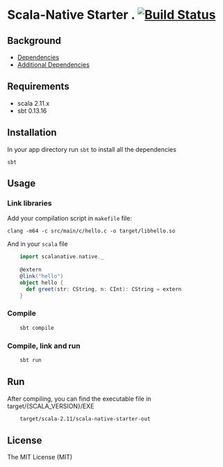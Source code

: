 
# Scala-Native Starter . [![Build Status](https://travis-ci.org/GnaneshKunal/scala-native-starter.svg?branch=master)](https://travis-ci.org/GnaneshKunal/scala-native-starter.svg?branch=master)
## Background


* [Dependencies](https://github.com/scala-native/scala-native/blob/master/bin/travis_setup.sh#L29-L39)
* [Additional Dependencies](https://github.com/crystal-lang/crystal/wiki/All-required-libraries)

## Requirements

* scala 2.11.x
* sbt 0.13.16

## Installation


In your app directory run `sbt` to install all the dependencies

    sbt    

## Usage

### Link libraries

Add your compilation script in `makefile` file:

    clang -m64 -c src/main/c/hello.c -o target/libhello.so

And in your `scala` file

```scala
    import scalanative.native._
    
    @extern
    @link("hello")
    object hello {
      def greet(str: CString, n: CInt): CString = extern
    }
```

### Compile
```bash
    sbt compile
```

### Compile, link and run
```bash
    sbt run
```

## Run
After compiling, you can find the executable file in target/{SCALA_VERSION}/EXE
```bash
    target/scala-2.11/scala-native-starter-out
```

## License

The MIT License (MIT)
